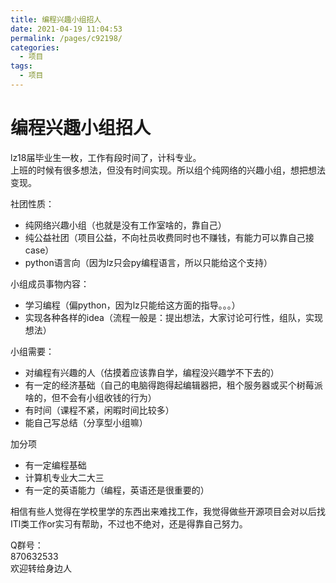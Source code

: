```yaml
---
title: 编程兴趣小组招人
date: 2021-04-19 11:04:53
permalink: /pages/c92198/
categories:
  - 项目
tags:
  - 项目
---
```

# 编程兴趣小组招人  

lz18届毕业生一枚，工作有段时间了，计科专业。    
上班的时候有很多想法，但没有时间实现。所以组个纯网络的兴趣小组，想把想法变现。    
    
社团性质：    
- 纯网络兴趣小组（也就是没有工作室啥的，靠自己）    
- 纯公益社团（项目公益，不向社员收费同时也不赚钱，有能力可以靠自己接case）    
- python语言向（因为lz只会py编程语言，所以只能给这个支持）    
    
小组成员事物内容：    
- 学习编程（偏python，因为lz只能给这方面的指导。。。）    
- 实现各种各样的idea（流程一般是：提出想法，大家讨论可行性，组队，实现想法）    
    
小组需要：    
- 对编程有兴趣的人（估摸着应该靠自学，编程没兴趣学不下去的）    
- 有一定的经济基础（自己的电脑得跑得起编辑器把，租个服务器或买个树莓派啥的，但不会有小组收钱的行为）    
- 有时间（课程不紧，闲暇时间比较多）    
- 能自己写总结（分享型小组嘛）    
    
加分项    
- 有一定编程基础    
- 计算机专业大二大三    
- 有一定的英语能力（编程，英语还是很重要的）    
    
相信有些人觉得在学校里学的东西出来难找工作，我觉得做些开源项目会对以后找ITl类工作or实习有帮助，不过也不绝对，还是得靠自己努力。    
    
Q群号：    
870632533    
欢迎转给身边人    
